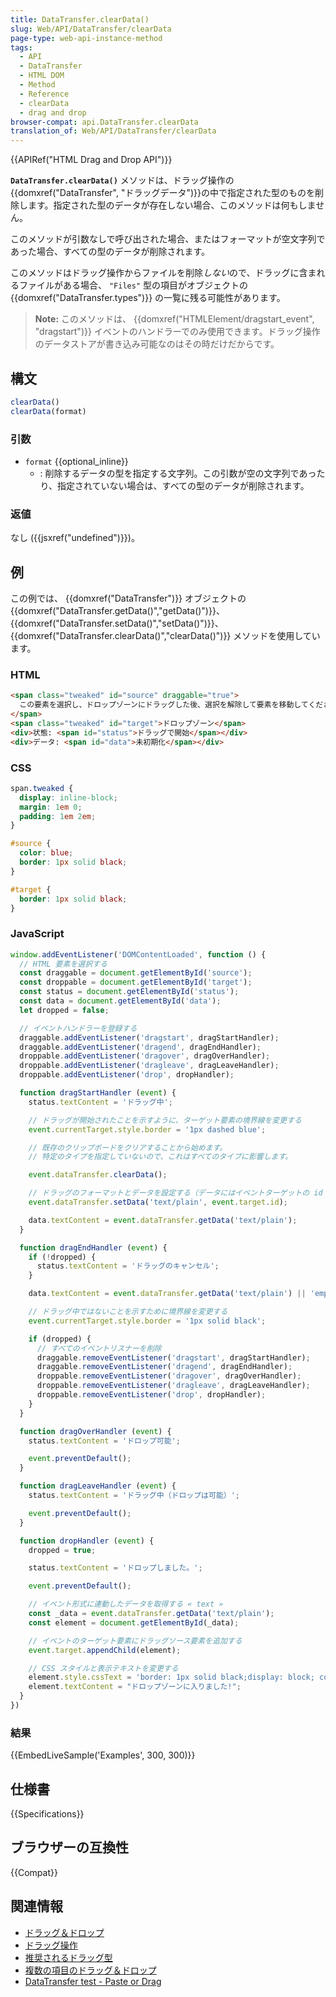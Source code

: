 ```yaml
---
title: DataTransfer.clearData()
slug: Web/API/DataTransfer/clearData
page-type: web-api-instance-method
tags:
  - API
  - DataTransfer
  - HTML DOM
  - Method
  - Reference
  - clearData
  - drag and drop
browser-compat: api.DataTransfer.clearData
translation_of: Web/API/DataTransfer/clearData
---
```

{{APIRef("HTML Drag and Drop API")}}

**`DataTransfer.clearData()`** メソッドは、ドラッグ操作の {{domxref("DataTransfer", "ドラッグデータ")}}の中で指定された型のものを削除します。指定された型のデータが存在しない場合、このメソッドは何もしません。

このメソッドが引数なしで呼び出された場合、またはフォーマットが空文字列であった場合、すべての型のデータが削除されます。

このメソッドはドラッグ操作からファイルを削除*しない*ので、ドラッグに含まれるファイルがある場合、 `"Files"` 型の項目がオブジェクトの {{domxref("DataTransfer.types")}} の一覧に残る可能性があります。

> **Note:** このメソッドは、 {{domxref("HTMLElement/dragstart_event", "dragstart")}} イベントのハンドラーでのみ使用できます。ドラッグ操作のデータストアが書き込み可能なのはその時だけだからです。

## 構文

```js
clearData()
clearData(format)
```

### 引数

- `format` {{optional_inline}}
  - : 削除するデータの型を指定する文字列。この引数が空の文字列であったり、指定されていない場合は、すべての型のデータが削除されます。

### 返値

なし ({{jsxref("undefined")}})。

## 例

この例では、 {{domxref("DataTransfer")}} オブジェクトの {{domxref("DataTransfer.getData()","getData()")}}、{{domxref("DataTransfer.setData()","setData()")}}、{{domxref("DataTransfer.clearData()","clearData()")}} メソッドを使用しています。

### HTML

```html
<span class="tweaked" id="source" draggable="true">
  この要素を選択し、ドロップゾーンにドラッグした後、選択を解除して要素を移動してください。
</span>
<span class="tweaked" id="target">ドロップゾーン</span>
<div>状態: <span id="status">ドラッグで開始</span></div>
<div>データ: <span id="data">未初期化</span></div>
```

### CSS

```css
span.tweaked {
  display: inline-block;
  margin: 1em 0;
  padding: 1em 2em;
}

#source {
  color: blue;
  border: 1px solid black;
}

#target {
  border: 1px solid black;
}
```

### JavaScript

```js
window.addEventListener('DOMContentLoaded', function () {
  // HTML 要素を選択する
  const draggable = document.getElementById('source');
  const droppable = document.getElementById('target');
  const status = document.getElementById('status');
  const data = document.getElementById('data');
  let dropped = false;

  // イベントハンドラーを登録する
  draggable.addEventListener('dragstart', dragStartHandler);
  draggable.addEventListener('dragend', dragEndHandler);
  droppable.addEventListener('dragover', dragOverHandler);
  droppable.addEventListener('dragleave', dragLeaveHandler);
  droppable.addEventListener('drop', dropHandler);

  function dragStartHandler (event) {
    status.textContent = 'ドラッグ中';

    // ドラッグが開始されたことを示すように、ターゲット要素の境界線を変更する
    event.currentTarget.style.border = '1px dashed blue';

    // 既存のクリップボードをクリアすることから始めます。
    // 特定のタイプを指定していないので、これはすべてのタイプに影響します。

    event.dataTransfer.clearData();

    // ドラッグのフォーマットとデータを設定する（データにはイベントターゲットの id を使用する）
    event.dataTransfer.setData('text/plain', event.target.id);

    data.textContent = event.dataTransfer.getData('text/plain');
  }

  function dragEndHandler (event) {
    if (!dropped) {
      status.textContent = 'ドラッグのキャンセル';
    }

    data.textContent = event.dataTransfer.getData('text/plain') || 'empty';

    // ドラッグ中ではないことを示すために境界線を変更する
    event.currentTarget.style.border = '1px solid black';

    if (dropped) {
      // すべてのイベントリスナーを削除
      draggable.removeEventListener('dragstart', dragStartHandler);
      draggable.removeEventListener('dragend', dragEndHandler);
      droppable.removeEventListener('dragover', dragOverHandler);
      droppable.removeEventListener('dragleave', dragLeaveHandler);
      droppable.removeEventListener('drop', dropHandler);
    }
  }

  function dragOverHandler (event) {
    status.textContent = 'ドロップ可能';

    event.preventDefault();
  }

  function dragLeaveHandler (event) {
    status.textContent = 'ドラッグ中（ドロップは可能）';

    event.preventDefault();
  }

  function dropHandler (event) {
    dropped = true;

    status.textContent = 'ドロップしました。';

    event.preventDefault();

    // イベント形式に連動したデータを取得する « text »
    const _data = event.dataTransfer.getData('text/plain');
    const element = document.getElementById(_data);

    // イベントのターゲット要素にドラッグソース要素を追加する
    event.target.appendChild(element);

    // CSS スタイルと表示テキストを変更する
    element.style.cssText = 'border: 1px solid black;display: block; color: red';
    element.textContent = "ドロップゾーンに入りました!";
  }
})
```

### 結果

{{EmbedLiveSample('Examples', 300, 300)}}

## 仕様書

{{Specifications}}

## ブラウザーの互換性

{{Compat}}

## 関連情報

- [ドラッグ＆ドロップ](/ja/docs/Web/API/HTML_Drag_and_Drop_API)
- [ドラッグ操作](/ja/docs/Web/API/HTML_Drag_and_Drop_API/Drag_operations)
- [推奨されるドラッグ型](/ja/docs/Web/API/HTML_Drag_and_Drop_API/Recommended_drag_types)
- [複数の項目のドラッグ＆ドロップ](/ja/docs/Web/API/HTML_Drag_and_Drop_API/Multiple_items)
- [DataTransfer test - Paste or Drag](https://codepen.io/tech_query/pen/MqGgap)
